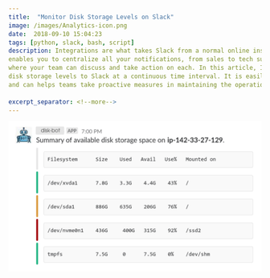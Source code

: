 ```yaml
--- 
title:  "Monitor Disk Storage Levels on Slack"
image: /images/Analytics-icon.png
date:  2018-09-10 15:04:23
tags: [python, slack, bash, script]
description: Integrations are what takes Slack from a normal online instant messaging and collaboration system to a solution that 
enables you to centralize all your notifications, from sales to tech support, social media and more, into one searchable place 
where your team can discuss and take action on each. In this article, I'll share a simple bash script that reports local 
disk storage levels to Slack at a continuous time interval. It is easily deployable to multiple instances, highly configurable,
and can helps teams take proactive measures in maintaining the operational well-being of their systems.

excerpt_separator: <!--more-->
---
```


![inheritance](/images/notification.png)

